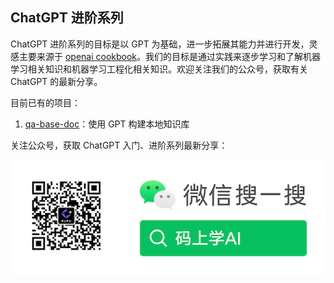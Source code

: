 ## ChatGPT 进阶系列

ChatGPT 进阶系列的目标是以 GPT 为基础，进一步拓展其能力并进行开发，灵感主要来源于 [openai cookbook](https://github.com/openai/openai-cookbook)。我们的目标是通过实践来逐步学习和了解机器学习相关知识和机器学习工程化相关知识。欢迎关注我们的公众号，获取有关 ChatGPT 的最新分享。

目前已有的项目：

1. [qa-base-doc](https://github.com/erberry/openai-cookbook-demo/tree/main/qa-base-doc)：使用 GPT 构建本地知识库



关注公众号，获取 ChatGPT 入门、进阶系列最新分享：

![码上学AI](./wx.png)